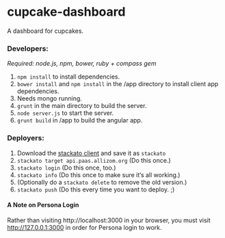 cupcake-dashboard
=================

A dashboard for cupcakes.

### Developers: ###

*Required: node.js, npm, bower, ruby + compass gem*

1. `npm install` to install dependencies.
1. `bower install` and `npm install` in the /app directory to install client app dependencies.
1. Needs mongo running.
1. `grunt` in the main directory to build the server.
1. `node server.js` to start the server.
1. `grunt build` in /app to build the angular app.

### Deployers: ###

1. Download the [stackato client](https://api.paas.allizom.org/console/client/)
and save it as `stackato`
1. `stackato target api.paas.allizom.org` (Do this once.)
1. `stackato login` (Do this once, too.)
1. `stackato info` (Do this once to make sure it‘s all working.)
1. (Optionally do a `stackato delete` to remove the old version.)
1. `stackato push` (Do this every time you want to deploy. ;)


#### A Note on Persona Login ####
Rather than visiting http://localhost:3000 in your browser, you must visit http://127.0.0.1:3000 in order for Persona login to work.